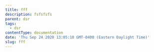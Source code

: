 ```yaml
---
title: fff
description: fsfsfsfs
parent: dsr
tags:
  - dsr
contentType: documentation
date: 'Thu Sep 24 2020 13:05:10 GMT-0400 (Eastern Daylight Time)'
slug: fff
---
```

